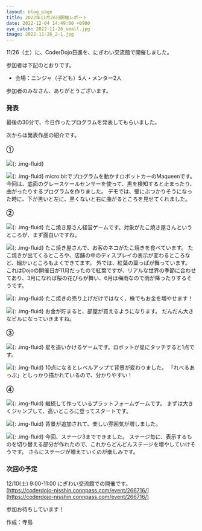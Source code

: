 ```yaml
---
layout: blog_page
title: 2022年11月26日開催レポート
date: 2022-12-04 14:49:00 +0900
eye_catch: 2022-11-26_small.jpg
image: 2022-11-26_2-1.jpg
---
```


11/26（土）に、CoderDojo日進を、にぎわい交流館で開催しました。

参加者は下記のとおりです。
* 会場：ニンジャ（子ども）5人・メンター2人

参加者のみなさん、ありがとうございます。

### 発表
最後の30分で、今日作ったプログラムを発表してもらいました。

次からは発表作品の紹介です。

#### &#9312;

![](/assets/img/2022-11-26_1-1.jpg){: .img-fluid}

![](/assets/img/2022-11-26_1-2.jpg){: .img-fluid}
micro:bitでプログラムを動かすロボットカーのMaqueenです。
今回は、底面のグレースケールセンサーを使って、黒を検知すると止まったり、曲がったりするプログラムを作りました。
デモでは、壁にぶつかりそうになった時に、下が黒いと左に、黒くないと右に曲がるところを見せてくれました。

#### &#9313;

![](/assets/img/2022-11-26_2-5.jpg){: .img-fluid}
たこ焼き屋さん経営ゲームです。対象がたこ焼き屋さんというところが、まず面白いですね。

![](/assets/img/2022-11-26_2-1.jpg){: .img-fluid}
たこ焼き屋さんで、お客のネコがたこ焼きを食べています。
たこ焼きが出てくるところや、店舗の中のディスプレイの表示が変わるところなど、細かいところもよくできてます。
外では、紅葉の葉っぱが舞っています。
これはDojoの開催日が11月だったので紅葉ですが、リアルな世界の季節に合わせてあり、3月になれば桜の花びらが舞い、6月は梅雨なので雨が降ったりするそうです。

![](/assets/img/2022-11-26_2-2.jpg){: .img-fluid}
たこ焼きの売り上げだけではなく、株でもお金を増やせます！

![](/assets/img/2022-11-26_2-3.jpg){: .img-fluid}
お金が貯まると、部屋が買えるようになります。
だんだん大きなビルになっていきますね。

#### &#9314;

![](/assets/img/2022-11-26_3-1.jpg){: .img-fluid}
星を追いかけるゲームです。ロボットが星にタッチすると1点です。

![](/assets/img/2022-11-26_3-2.jpg){: .img-fluid}
10点になるとレベルアップて背景が変わりました。
「れべるあっぷ」としっかり描かれているので、分かりやすい！

#### &#9315;

![](/assets/img/2022-11-26_4-1.jpg){: .img-fluid}
継続して作っているプラットフォームゲームです。
まずは大きくジャンプして、高いところに登ってスタートです。

![](/assets/img/2022-11-26_4-2.jpg){: .img-fluid}
背景が追加されて、楽しい雰囲気が増しました。

![](/assets/img/2022-11-26_4-3.jpg){: .img-fluid}
今回、ステージ3までできました。
ステージ毎に、表示するものを切り替える部分が作れたので、これからどんどんステージを増やしていけそうです。
さらにステージが増えていくのが楽しみです。

### 次回の予定
12/10(土) 9:00-11:00 にぎわい交流館での開催です。<br/>
[https://coderdojo-nisshin.connpass.com/event/266716/](https://coderdojo-nisshin.connpass.com/event/266716/)

参加お待ちしています！

作成：寺島
